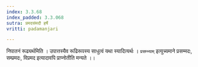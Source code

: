 ```yaml
---
index: 3.3.68
index_padded: 3.3.068
sutra: प्रमदसंमदौ हर्षे
vritti: padamanjari

---
```

निपातनं रूढ्यर्थमिति । उपात्तस्यैव रूढिरूपस्य साधुत्वं यथा स्यादित्यर्थः । `प्रसम्भ्याम्` इत्युच्यमाने प्रसम्मदः, सम्प्रमदः, विप्रमद इत्यादावपि प्राप्नोतीति मन्यते ।।